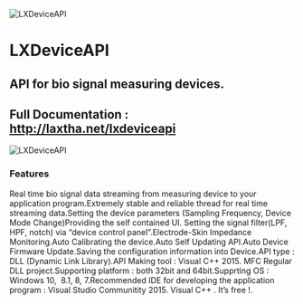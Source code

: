 ![LXDeviceAPI](http://laxtha.net/wp-content/uploads/2017/03/VISD-10_LOGO_LXDeviceAPI_256x256.png)
# LXDeviceAPI
## API for bio signal measuring devices.
## Full Documentation : http://laxtha.net/lxdeviceapi
![LXDeviceAPI](http://laxtha.net/wp-content/uploads/2017/02/System-Architecture_LXDeviceAPI_780x420.png)
### Features 
Real time bio signal data streaming from measuring device to your application program.Extremely stable and reliable thread for real time streaming data.Setting the device parameters (Sampling Frequency, Device Mode Change)Providing the self contained UI. Setting the signal filter(LPF, HPF, notch) via “device control panel”.Electrode-Skin Impedance Monitoring.Auto Calibrating the device.Auto Self Updating API.Auto Device Firmware Update.Saving the configuration information into Device.API type : DLL (Dynamic Link Library).API Making tool : Visual C++ 2015. MFC Regular DLL project.Supporting platform : both 32bit and 64bit.Supprting OS : Windows 10,  8.1, 8, 7.Recommended IDE for developing the application program : Visual Studio Communitity 2015. Visual C++ . It’s free !.
